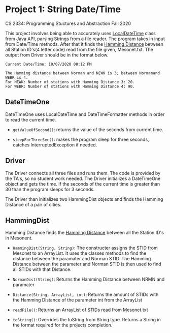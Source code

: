 # Project 1: String Date/Time
CS 2334: Programming Stuctures and Abstraction Fall 2020

This project involves being able to accurately uses [LocalDateTime](https://docs.oracle.com/javase/8/docs/api/java/time/LocalDateTime.html) class from Java API, parsing Strings from a file reader. The program takes in input from Date/Time methods. After that it finds the [Hamming Distance](https://en.wikipedia.org/wiki/Hamming_distance) between all Station ID's(4 letter code) read from the file given, Mesonet.txt. The output from Driver should be in the format below.

```
Current Date/Time: 10/07/2020 08:12 PM

The Hamming distance between Norman and NEWK is 3; between Normanand WEBR is 4.
For NEWK: Number of stations with Hamming Distance 3: 20.
For WEBR: Number of stations with Hamming Distance 4: 90.
```

## DateTimeOne

DateTimeOne uses LocalDateTime and DateTimeFormatter methods in order to read the current time.

* `getValueOfSecond()`: returns the value of the seconds from current time.

* `sleepForThreeSec()`: makes the program sleep for three seconds, catches InterruptedException if needed.

## Driver

The Driver connects all three files and runs them. The code is provided by the TA's, so no student work needed. The Driver initializes a DateTimeOne object and gets the time. If the seconds of the current time is greater than 30 than the program sleeps for 3 seconds.

The Driver than initializes two HammingDist objects and finds the Hamming Distance of a pair of cities.

## HammingDist

Hamming Distance finds the [Hamming Distance](https://en.wikipedia.org/wiki/Hamming_distance) between all the Station ID's in Mesonent.
 * `HammingDist(String, String)`: The constructer assigns the STID from Mesonet to an ArrayList. It uses the classes methods to find the distance between the paramater and Norman STID. The Hamming Distance between the parameter and Norman STID is then used to find all STIDs with that Distance.
 
* `NormanDist(String)`: Returns the Hamming Distance between NRMN and paramater

* `Distance(String, ArrayList, int)`: Returns the amount of STIDs with the Hamming Distance of the parameter int from the ArrayList

* `readFile()`: Returns an ArrayList of STIDs read from Mesonet.txt

* `toString()`: Overrides the toString from String type.
Returns a  String in the format required for the projects completion.
